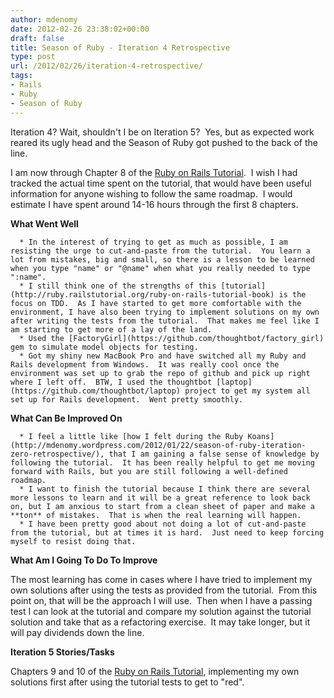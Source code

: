 ```yaml
---
author: mdenomy
date: 2012-02-26 23:38:02+00:00
draft: false
title: Season of Ruby - Iteration 4 Retrospective
type: post
url: /2012/02/26/iteration-4-retrospective/
tags:
- Rails
- Ruby
- Season of Ruby
---
```


Iteration 4? Wait, shouldn't I be on Iteration 5?  Yes, but as expected work reared its ugly head and the Season of Ruby got pushed to the back of the line.

I am now through Chapter 8 of the [Ruby on Rails Tutorial](http://ruby.railstutorial.org/ruby-on-rails-tutorial-book).  I wish I had tracked the actual time spent on the tutorial, that would have been useful information for anyone wishing to follow the same roadmap.  I would estimate I have spent around 14-16 hours through the first 8 chapters.

**What Went Well**



	  * In the interest of trying to get as much as possible, I am resisting the urge to cut-and-paste from the tutorial.  You learn a lot from mistakes, big and small, so there is a lesson to be learned when you type "name" or "@name" when what you really needed to type ":name".
	  * I still think one of the strengths of this [tutorial](http://ruby.railstutorial.org/ruby-on-rails-tutorial-book) is the focus on TDD.  As I have started to get more comfortable with the environment, I have also been trying to implement solutions on my own after writing the tests from the tutorial.  That makes me feel like I am starting to get more of a lay of the land.
	  * Used the [FactoryGirl](https://github.com/thoughtbot/factory_girl) gem to simulate model objects for testing.
	  * Got my shiny new MacBook Pro and have switched all my Ruby and Rails development from Windows.  It was really cool once the environment was set up to grab the repo of github and pick up right where I left off.  BTW, I used the thoughtbot [laptop](https://github.com/thoughtbot/laptop) project to get my system all set up for Rails development.  Went pretty smoothly.

**What Can Be Improved On**



	  * I feel a little like [how I felt during the Ruby Koans](http://mdenomy.wordpress.com/2012/01/22/season-of-ruby-iteration-zero-retrospective/), that I am gaining a false sense of knowledge by following the tutorial.  It has been really helpful to get me moving forward with Rails, but you are still following a well-defined roadmap.
	  * I want to finish the tutorial because I think there are several more lessons to learn and it will be a great reference to look back on, but I am anxious to start from a clean sheet of paper and make a **ton** of mistakes.  That is when the real learning will happen.
	  * I have been pretty good about not doing a lot of cut-and-paste from the tutorial, but at times it is hard.  Just need to keep forcing myself to resist doing that.



**What Am I Going To Do To Improve**




The most learning has come in cases where I have tried to implement my own solutions after using the tests as provided from the tutorial.  From this point on, that will be the approach I will use.  Then when I have a passing test I can look at the tutorial and compare my solution against the tutorial solution and take that as a refactoring exercise.  It may take longer, but it will pay dividends down the line.









**Iteration 5 Stories/Tasks**

Chapters 9 and 10 of the [Ruby on Rails Tutorial](http://ruby.railstutorial.org/ruby-on-rails-tutorial-book), implementing my own solutions first after using the tutorial tests to get to "red".


